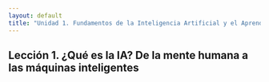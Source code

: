 ```yaml
---
layout: default
title: "Unidad 1. Fundamentos de la Inteligencia Artificial y el Aprendizaje Automático"
---
```


## Lección 1. ¿Qué es la IA? De la mente humana a las máquinas inteligentes
